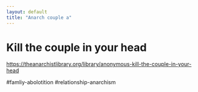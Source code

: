 ```yaml
---
layout: default
title: "Anarch couple a"
---
```


# Kill the couple in your head

https://theanarchistlibrary.org/library/anonymous-kill-the-couple-in-your-head

#famliy-abolotition #relationship-anarchism



